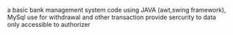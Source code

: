 a basic bank management system code using JAVA (awt,swing framework), MySql use for withdrawal and other transaction provide sercurity to data only accessible to authorizer
